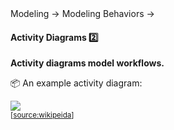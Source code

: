 <link rel="stylesheet" href="{{baseUrl}}/css/textbook.css">

<div class="website-content">

<div id="path">Modeling → Modeling Behaviors →</div>

<div id="title">

#### Activity Diagrams :two:

</div>

<div id="body">

**Activity diagrams model workflows.**

<tip-box> 

:package: An example activity diagram:

<img src="https://upload.wikimedia.org/wikipedia/commons/e/e7/Activity_conducting.svg"><br>
<sub>[[source:wikipeida](https://en.wikipedia.org/wiki/Activity_diagram)]</sub>

</tip-box>

</div>

<div id="extras">
</div>

</div>

